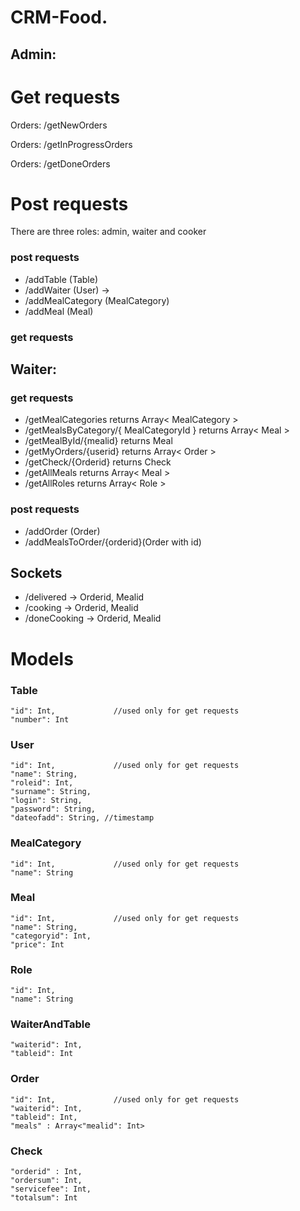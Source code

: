# CRM-Food. 

## Admin: 

# Get requests

Orders:       /getNewOrders

Orders:       /getInProgressOrders

Orders:       /getDoneOrders

# Post requests
There are three roles: admin, waiter and cooker 

### post requests
 * /addTable  (Table)   
 * /addWaiter (User) -> 
 * /addMealCategory (MealCategory)  
 * /addMeal (Meal)      

 
 ### get requests
  
## Waiter:

 ### get requests
  * /getMealCategories returns Array< MealCategory >
  * /getMealsByCategory/{ MealCategoryId }  returns Array< Meal >
  * /getMealById/{mealid} returns Meal
  * /getMyOrders/{userid} returns Array< Order > 
  * /getCheck/{Orderid} returns Check
  * /getAllMeals returns Array< Meal >
  * /getAllRoles returns Array< Role >
  
 ### post requests
  * /addOrder (Order)
  * /addMealsToOrder/{orderid}(Order with id) 
  
## Sockets
  * /delivered
    -> Orderid, Mealid 
  * /cooking
    -> Orderid, Mealid
  * /doneCooking
    -> Orderid, Mealid
    
# Models
 
### Table
    "id": Int,             //used only for get requests
    "number": Int
    
 ### User
    "id": Int,             //used only for get requests
    "name": String,
    "roleid": Int,
    "surname": String,
    "login": String,
    "password": String,
    "dateofadd": String, //timestamp
    
 ### MealCategory
    "id": Int,             //used only for get requests
    "name": String
    
 ### Meal
    "id": Int,             //used only for get requests
    "name": String,
    "categoryid": Int,
    "price": Int
    
### Role
    "id": Int,
    "name": String
    
### WaiterAndTable
    "waiterid": Int,
    "tableid": Int
    
### Order
    "id": Int,             //used only for get requests
    "waiterid": Int,
    "tableid": Int,
    "meals" : Array<"mealid": Int>
    
### Check
    "orderid" : Int,
    "ordersum": Int,
    "servicefee": Int,
    "totalsum": Int
  
